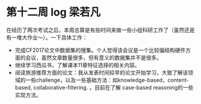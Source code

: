 # 第十二周 log 梁若凡

在经历了两次考试之后，本周总算是有些时间来做一些小组科研工作了（虽然还是有一堆大作业～）。一下具体工作：

* 完成CF2017论文中数据集的搜集。个人觉得该会议是一个比较偏结构硬件方面的会议，虽然文章数量很多，但有意义的数据集并不是很多。
* 继续学习西瓜书，了解课本11章特征选择的相关内容。
* 阅读旅游推荐方面的论文：我从发表时间较早的论文开始学习，大致了解该领域的一些challenge，以及一些基础方法：如knowledge-based，content-based, collaborative-filtering. 。目前在了解 case-based reasoning的一些实现方法。

